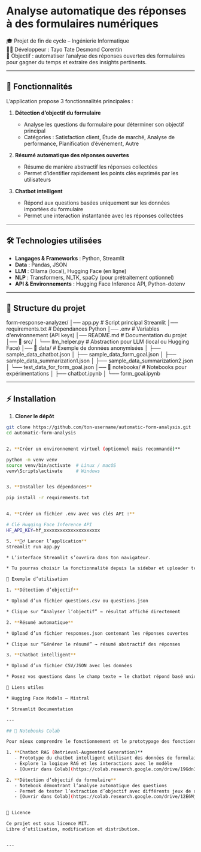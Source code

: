# Analyse automatique des réponses à des formulaires numériques

🎓 Projet de fin de cycle – Ingénierie Informatique  
👨‍💻 Développeur : Tayo Tate Desmond Corentin  
📌 Objectif : automatiser l’analyse des réponses ouvertes des formulaires pour gagner du temps et extraire des insights pertinents.

---

## 🚀 Fonctionnalités

L’application propose 3 fonctionnalités principales :  

1. **Détection d’objectif du formulaire**  
   - Analyse les questions du formulaire pour déterminer son objectif principal  
   - Catégories : Satisfaction client, Étude de marché, Analyse de performance, Planification d’événement, Autre  

2. **Résumé automatique des réponses ouvertes**  
   - Résume de manière abstractif les réponses collectées  
   - Permet d’identifier rapidement les points clés exprimés par les utilisateurs  

3. **Chatbot intelligent**  
   - Répond aux questions basées uniquement sur les données importées du formulaire  
   - Permet une interaction instantanée avec les réponses collectées  

---

## 🛠️ Technologies utilisées

- **Langages & Frameworks** : Python, Streamlit  
- **Data** : Pandas, JSON  
- **LLM** : Ollama (local), Hugging Face (en ligne)  
- **NLP** : Transformers, NLTK, spaCy (pour prétraitement optionnel)  
- **API & Environnements** : Hugging Face Inference API, Python-dotenv  

---

## 📂 Structure du projet

form-response-analyzer/
│── app.py # Script principal Streamlit
│── requirements.txt # Dépendances Python
│── .env # Variables d'environnement (API keys)
│── README.md # Documentation du projet
│── 📂 src/
│ └── llm_helper.py # Abstraction pour LLM (local ou Hugging Face)
│── 📂 data/ # Exemple de données anonymisées
│ ├── sample_data_chatbot.json
│ ├── sample_data_form_goal.json
│ ├── sample_data_summarization1.json
│ ├── sample_data_summarization2.json
│ └── test_data_for_form_goal.json
│── 📂 notebooks/ # Notebooks pour expérimentations
│ ├── chatbot.ipynb
│ └── form_goal.ipynb


---

## ⚡ Installation

1. **Cloner le dépôt**  
```bash
git clone https://github.com/ton-username/automatic-form-analysis.git
cd automatic-form-analysis


2. **Créer un environnement virtuel (optionnel mais recommandé)**

python -m venv venv
source venv/bin/activate  # Linux / macOS
venv\Scripts\activate     # Windows


3. **Installer les dépendances**

pip install -r requirements.txt


4. **Créer un fichier .env avec vos clés API :**

# Clé Hugging Face Inference API
HF_API_KEY=hf_xxxxxxxxxxxxxxxxxxxxx

5. **🏃‍♂️ Lancer l’application**
streamlit run app.py

* L’interface Streamlit s’ouvrira dans ton navigateur.

* Tu pourras choisir la fonctionnalité depuis la sidebar et uploader tes fichiers CSV/JSON.

📌 Exemple d’utilisation

1. **Détection d’objectif**

* Upload d’un fichier questions.csv ou questions.json

* Clique sur “Analyser l’objectif” → résultat affiché directement

2. **Résumé automatique**

* Upload d’un fichier responses.json contenant les réponses ouvertes

* Clique sur “Générer le résumé” → résumé abstractif des réponses

3. **Chatbot intelligent**

* Upload d’un fichier CSV/JSON avec les données

* Posez vos questions dans le champ texte → le chatbot répond basé uniquement sur vos données

🔗 Liens utiles

* Hugging Face Models – Mistral

* Streamlit Documentation

---

## 📓 Notebooks Colab

Pour mieux comprendre le fonctionnement et le prototypage des fonctionnalités, deux notebooks Colab sont disponibles :  

1. **Chatbot RAG (Retrieval-Augmented Generation)**  
   - Prototype du chatbot intelligent utilisant des données de formulaire  
   - Explore la logique RAG et les interactions avec le modèle  
   - [Ouvrir dans Colab](https://colab.research.google.com/drive/19Gdn3ychZTzWUWjaVR2pHmYwREOjjkmR?usp=sharing)  

2. **Détection d’objectif du formulaire**  
   - Notebook démontrant l’analyse automatique des questions  
   - Permet de tester l’extraction d’objectif avec différents jeux de données  
   - [Ouvrir dans Colab](https://colab.research.google.com/drive/12E6Mj7iUW6MMUluLj9NZX9b8gCGrLHjX?usp=sharing)  


📜 Licence

Ce projet est sous licence MIT.
Libre d’utilisation, modification et distribution.


---